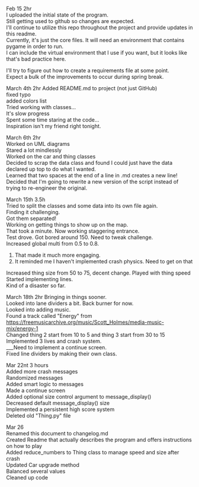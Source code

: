 Feb 15   2hr  
I uploaded the initial state of the program.  
Still getting used to github so changes are expected.  
I'll continue to utilize this repo throughout the project and provide updates in this readme.  
Currently, it's just the core files. It will need an environment that contains pygame in order to run.  
I can include the virtual environment that I use if you want, but it looks like that's bad practice here.  

I'll try to figure out how to create a requirements file at some point.  
Expect a bulk of the improvements to occur during spring break.

March 4th  2hr
Added README.md to project (not just GitHub)  
fixed typo  
added colors list  
Tried working with classes...  
    It's slow progress  
Spent some time staring at the code...  
    Inspiration isn't my friend right tonight.  

March 6th  2hr  
Worked on UML diagrams  
Stared a lot mindlessly  
Worked on the car and thing classes  
Decided to scrap the data class and found I could just have the data declared up top to do what I wanted.  
Learned that two spaces at the end of a line in .md creates a new line!  
Decided that I'm going to rewrite a new version of the script instead of trying to re-engineer the original.  

March 15th 3.5h  
Tried to split the classes and some data into its own file again.  
Finding it challenging.  
Got them separated!  
Working on getting things to show up on the map.  
That took a minute. Now working staggering entrance.  
Test drove. Got bored around 150. Need to tweak challenge.  
Increased global multi from 0.5 to 0.8.  
1) That made it much more engaging. 
2) It reminded me I haven't implemented crash physics. Need to get on that  

Increased thing size from 50 to 75, decent change.
Played with thing speed  
Started implementing lines.  
  Kind of a disaster so far.

March 18th 2hr
Bringing in things sooner.  
Looked into lane dividers a bit. Back burner for now.    
Looked into adding music.  
Found a track called "Energy" from https://freemusicarchive.org/music/Scott_Holmes/media-music-mix/energy-1  
Changed thing 2 start from 10 to 5 and thing 3 start from 30 to 15  
Implemented 3 lives and crash system.  
___Need to implement a continue screen.  
Fixed line dividers by making their own class.  

Mar 22nt 3 hours  
Added more crash messages  
Randomized messages  
Added smart logic to messages  
Made a continue screen  
Added optional size control argument to message_display()  
Decreased default message_display() size  
Implemented a persistent high score system  
Deleted old "Thing.py" file  

Mar 26  
Renamed this document to changelog.md  
Created Readme that actually describes the program and offers instructions on how to play  
Added reduce_numbers to Thing class to manage speed and size after crash  
Updated Car upgrade method  
Balanced several values  
Cleaned up code